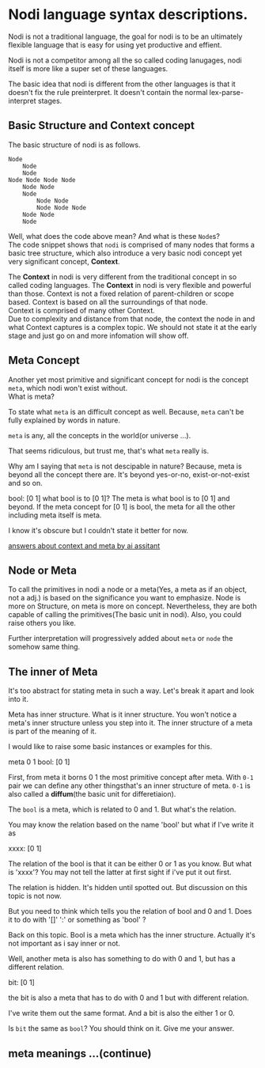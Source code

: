 # Nodi language syntax descriptions.

Nodi is not a traditional language, the goal for nodi is to be an ultimately flexible language that is easy for using yet productive and effient. 

Nodi is not a competitor among all the so called coding lanugages, nodi itself is more like a super set of these languages.

The basic idea that nodi is different from the other languages is that it doesn't fix the rule preinterpret. It doesn't contain the normal lex-parse-interpret stages. 

## Basic Structure and Context concept

The basic structure of nodi is as follows.

```nodi
Node 
    Node
    Node
Node Node Node Node
    Node Node
    Node
        Node Node
        Node Node Node
    Node Node
    Node
```
Well, what does the code above mean? And what is these `Node`s?  
The code snippet shows that `nodi` is comprised of many nodes that forms a basic tree structure, which also introduce a very basic nodi concept yet very significant concept, **Context**.  

The **Context** in nodi is very different from the traditional concept in so called coding languages. 
The **Context** in nodi is very flexible and powerful than those. 
Context is not a fixed relation of parent-children or scope based.
Context is based on all the surroundings of that node.  
Context is comprised of many other Context.   
Due to complexity and distance from that node, the context the node in and what Context captures is a complex topic. We should not state it at the early stage and just go on and more infomation will show off.

## Meta Concept

Another yet most primitive and significant concept for nodi is the concept `meta`, which nodi won't exist without.  
What is meta? 

To state what `meta` is an difficult concept as well. Because, `meta` can't be fully explained by words in nature.

`meta` is any, all the concepts in the world(or universe ...). 

That seems ridiculous, but trust me, that's what `meta` really is.  

Why am I saying that `meta` is not descipable in nature?  Because, meta is beyond all the concept there are.
It's beyond yes-or-no, exist-or-not-exist and so on.  

bool: [0 1] 
what bool is to [0 1]? The meta is what bool is to [0 1] and beyond.  If the meta concept for [0 1] is bool, the 
meta for all the other including meta itself is meta. 

I know it's obscure but I couldn't state it better for now.  

[answers about context and meta by ai assitant](./answers/context_meta.md)

## Node or Meta

To call the primitives in nodi a node or a meta(Yes, a meta as if an object, not a adj.) is based on the significance you want to emphasize. Node is more on Structure, on meta is more on concept. Nevertheless, they are both capable of calling the primitives(The basic unit in nodi). Also, you could raise others you like.

Further interpretation will progressively added about `meta` or `node` the somehow same thing.

## The inner of Meta

It's too abstract for stating meta in such a way. Let's break it apart and look into it.

Meta has inner structure. What is it inner structure. You won't notice a meta's inner structure unless you step into it. The inner structure of a meta is part of the meaning of it. 

I would like to raise some basic instances or examples for this.  

meta
0 1
bool: [0 1]

First, from meta it borns 0 1 the most primitive concept after meta. With `0-1` pair we can define any other thingsthat's an inner structure of meta. `0-1` is also called a **diffum**(the basic unit for differetiaion). 

The `bool` is a meta, which is related to 0 and 1. But what's the relation.  

You may know the relation based on the name 'bool' but what if I've write it as 

xxxx: [0 1] 

The relation of the bool is that it can be either 0 or 1 as you know. But what is 'xxxx'? 
You may not tell the latter at first sight if i've put it out first. 

The relation is hidden. It's hidden until spotted out. But discussion on this topic is not now.

But you need to think which tells you the relation of bool and 0 and 1. Does it to do with '[]' ':' or something as 'bool' ?

Back on this topic.  Bool is a meta which has the inner structure. Actually it's not important as i say inner or not.

Well, another meta is also has something to do with 0 and 1, but has a different relation.

bit: [0 1]

the bit is also a meta that has to do with 0 and 1 but with different relation.

I've write them out the same format. And a bit is also the either 1 or 0.  

Is `bit` the same as `bool`? You should think on it. Give me your answer.

## meta meanings ...(continue)
